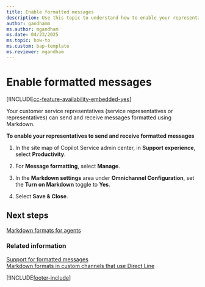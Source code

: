 ```yaml
---
title: Enable formatted messages
description: Use this topic to understand how to enable your representatives to send and receive formatted messages in Omnichannel for Customer Service.
author: gandhamm
ms.author: mgandham
ms.date: 04/23/2025
ms.topic: how-to
ms.custom: bap-template
ms.reviewer: mgandham
---
```


# Enable formatted messages

[!INCLUDE[cc-feature-availability-embedded-yes](../../includes/cc-feature-availability-embedded-yes.md)]

Your customer service representatives (service representatives or representatives) can send and receive messages formatted using Markdown.

**To enable your representatives to send and receive formatted messages**

1. In the site map of Copilot Service admin center, in **Support experience**, select **Productivity**.

1. For **Message formatting**, select **Manage**.

1. In the **Markdown settings** area under **Omnichannel Configuration**, set the **Turn on Markdown** toggle to **Yes**.

1. Select **Save & Close**.

## Next steps

[Markdown formats for agents](../use/markdown-formats-agents.md)  

### Related information

[Support for formatted messages](card-support-in-channels.md#support-for-formatted-messages)  
[Markdown formats in custom channels that use Direct Line](../develop/markdown-formats-dev.md)  

[!INCLUDE[footer-include](../../includes/footer-banner.md)]
